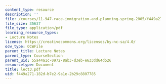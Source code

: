 ```yaml
---
content_type: resource
description: ''
file: /courses/11-947-race-immigration-and-planning-spring-2005/f449a271182db7e29a1e2b29c8807785_lect3.pdf
file_size: 35637
file_type: application/pdf
learning_resource_types:
- Lecture Notes
license: https://creativecommons.org/licenses/by-nc-sa/4.0/
ocw_type: OCWFile
parent_title: Lecture Notes
parent_type: CourseSection
parent_uid: 55a44a1c-0972-8ab3-d3eb-e633dd64d526
resourcetype: Document
title: lect3.pdf
uid: f449a271-182d-b7e2-9a1e-2b29c8807785
---
```

